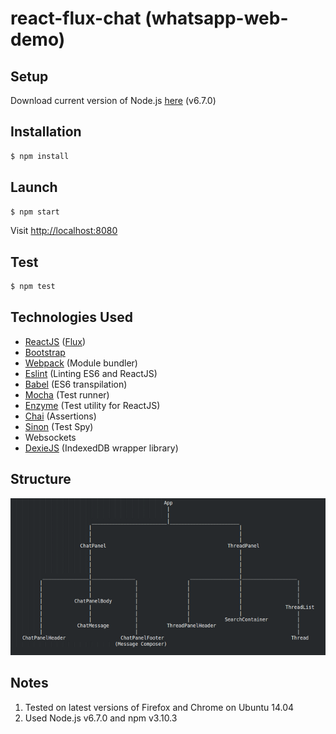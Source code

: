 # react-flux-chat (whatsapp-web-demo)

## Setup
Download current version of Node.js [here](https://nodejs.org/en/) (v6.7.0)

## Installation

```bash
$ npm install
```
## Launch

```bash
$ npm start
```
Visit [http://localhost:8080](http://localhost:8080) 
## Test
```bash
$ npm test
```
## Technologies Used
* [ReactJS](https://facebook.github.io/react/) ([Flux](https://facebook.github.io/flux/))
* [Bootstrap](http://getbootstrap.com/)
* [Webpack](https://webpack.github.io/) (Module bundler)
* [Eslint](http://eslint.org/) (Linting ES6 and ReactJS)
* [Babel](https://babeljs.io/) (ES6 transpilation)
* [Mocha](https://mochajs.org/) (Test runner)
* [Enzyme](http://airbnb.io/enzyme/) (Test utility for ReactJS)
* [Chai](http://chaijs.com/) (Assertions)
* [Sinon](http://sinonjs.org/) (Test Spy)
* Websockets
* [DexieJS](http://dexie.org/) (IndexedDB wrapper library)

## Structure
![React-Flux-Demo-Structure](https://github.com/tushararora/react-flux-chat/blob/master/structure.png "react-flux-chat structure")

## Notes
1. Tested on latest versions of Firefox and Chrome on Ubuntu 14.04
2. Used Node.js v6.7.0 and npm v3.10.3